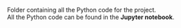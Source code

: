 Folder containing all the Python code for the project.  
All the Python code can be found in the **Jupyter notebook**.
